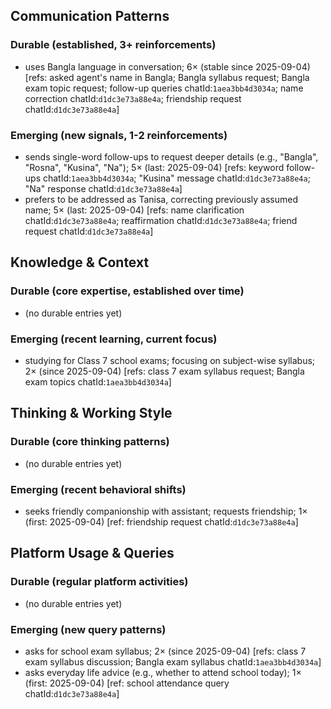 ## Communication Patterns
### Durable (established, 3+ reinforcements)
- uses Bangla language in conversation; 6× (stable since 2025-09-04) [refs: asked agent's name in Bangla; Bangla syllabus request; Bangla exam topic request; follow-up queries chatId:`1aea3bb4d3034a`; name correction chatId:`d1dc3e73a88e4a`; friendship request chatId:`d1dc3e73a88e4a`]

### Emerging (new signals, 1-2 reinforcements)
- sends single-word follow-ups to request deeper details (e.g., "Bangla", "Rosna", "Kusina", "Na"); 5× (last: 2025-09-04) [refs: keyword follow-ups chatId:`1aea3bb4d3034a`; "Kusina" message chatId:`d1dc3e73a88e4a`; "Na" response chatId:`d1dc3e73a88e4a`]
- prefers to be addressed as Tanisa, correcting previously assumed name; 5× (last: 2025-09-04) [refs: name clarification chatId:`d1dc3e73a88e4a`; reaffirmation chatId:`d1dc3e73a88e4a`; friend request chatId:`d1dc3e73a88e4a`]

## Knowledge & Context
### Durable (core expertise, established over time)
- (no durable entries yet)

### Emerging (recent learning, current focus)
- studying for Class 7 school exams; focusing on subject-wise syllabus; 2× (since 2025-09-04) [refs: class 7 exam syllabus request; Bangla exam topics chatId:`1aea3bb4d3034a`]

## Thinking & Working Style
### Durable (core thinking patterns)
- (no durable entries yet)

### Emerging (recent behavioral shifts)
- seeks friendly companionship with assistant; requests friendship; 1× (first: 2025-09-04) [ref: friendship request chatId:`d1dc3e73a88e4a`]

## Platform Usage & Queries
### Durable (regular platform activities)
- (no durable entries yet)

### Emerging (new query patterns)
- asks for school exam syllabus; 2× (since 2025-09-04) [refs: class 7 exam syllabus discussion; Bangla exam syllabus chatId:`1aea3bb4d3034a`]
- asks everyday life advice (e.g., whether to attend school today); 1× (first: 2025-09-04) [ref: school attendance query chatId:`d1dc3e73a88e4a`]